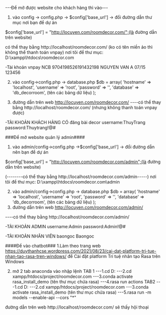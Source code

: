 ---Để mở được website cho khách hàng thì vào---

1. vào config -> config.php -> $config['base_url'] -> đổi đường dẫn thư mục nơi bạn để dự án

$config['base_url'] = "http://locuyen.com/roomdecor.com/";(là đường dẫn trên website)

có thể thay bằng http://localhost/roomdecor.com/ (ko có tên miền ảo thì không thể thanh toán vnpay)
nơi tôi để thư mục: D:\xampp\htdocs\roomdecor.com

-Tài khoản vnpay
NCB
9704198526191432198
NGUYEN VAN A
07/15
123456

2. vào config->config.php -> database.php
$db = array(
    'hostname' => 'localhost',
    'username' => 'root',
    'password' => '',
    'database' => 'db_decorroom', (tên các bảng dữ liệu)
);

3. đường dẫn trên web http://locuyen.com/roomdecor.com/
----có thể thay bằng http://localhost/roomdecor.com/ (nhưng không thanh toán vnpay được)

-TÀI KHOẢN KHÁCH HÀNG CÓ đăng bài decor	
	username:ThuyTrang
      password:Thuytrang!@#




###Để mở website quản lý admin####

1. vào admin/config->config.php ->$config['base_url'] -> đổi đường dẫn nên bạn để dự án

$config['base_url'] = "http://locuyen.com/roomdecor.com/admin";(là đường dẫn trên website)

(--------có thể thay bằng http://localhost/roomdecor.com/admin-----)
nơi tôi để thư mục: D:\xampp\htdocs\roomdecor.com\admin

2. vào admin/config->config.php -> database.php
$db = array(
    'hostname' => 'localhost',
    'username' => 'root',
    'password' => '',
    'database' => 'db_decorroom', (tên các bảng dữ liệu)
);
3. đường dẫn trên web http://locuyen.com/roomdecor.com/admin/

----có thể thay bằng http://localhost/roomdecor.com/admin/

-TÀI KHOẢN ADMIN
	username:Admin
      password:Admin!@#

-TÀI KHOẢN NHÂN VIÊN
	baongoc
	Baongoc



####Để vào chatbot###
1.Làm theo trang web https://duythanhcse.wordpress.com/2021/08/23/cai-dat-platform-tri-tue-nhan-tao-rasa-tren-windows/
để Cài đặt platform Trí tuệ nhân tạo Rasa trên Windows

2. mở 2 tab anaconda vào nhập lệnh
TAB 1
---1.cd D:
---2.cd xampp/htdocs/project/roomdecor.com
---3.conda activate rasa_install_demo (tên thư mục chứa rasa)
---4.rasa run actions
TAB2
---1.cd D:
---2.cd xampp/htdocs/project/roomdecor.com
---3.conda activate rasa_install_demo (tên thư mục chứa rasa)
---5.rasa run -m models --enable-api --cors "*"

đường dẫn trên web http://localhost/roomdecor.com/ sẽ thấy hội thoại


